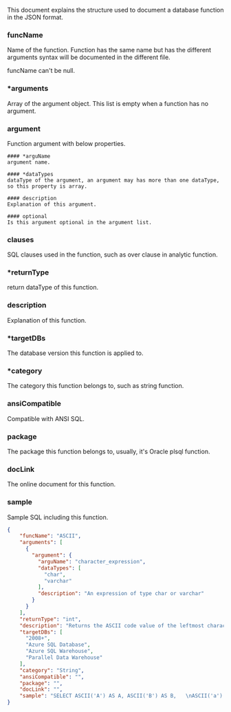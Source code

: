 This document explains the structure used to document a database function in the JSON format.

### funcName
Name of the function. Function has the same name but has the different arguments syntax will be documented
in the different file. 

funcName can't be null.

### *arguments
Array of the argument object. This list is empty when a function has no argument.

### argument
Function argument with below properties.

	#### *arguName
	argument name. 

	#### *dataTypes
	dataType of the argument, an argument may has more than one dataType, so this property is array.

	#### description
	Explanation of this argument.

	#### optional
	Is this argument optional in the argument list.

### clauses
SQL clauses used in the function, such as over clause in analytic function.

### *returnType
return dataType of this function.

### description
Explanation of this function.

### *targetDBs
The database version this function is applied to.

### *category
The category this function belongs to, such as string function.

### ansiCompatible
Compatible with ANSI SQL.

### package
The package this function belongs to, usually, it's Oracle plsql function.

### docLink
The online document for this function.

### sample
Sample SQL including this function.

```json
{
	"funcName": "ASCII",
	"arguments": [
	  {
		"argument": {
		  "arguName": "character_expression",
		  "dataTypes": [
			"char",
			"varchar"
		  ],
		  "description": "An expression of type char or varchar"
		}
	  }
	],
	"returnType": "int",
	"description": "Returns the ASCII code value of the leftmost character of a character expression",
	"targetDBs": [
	  "2008+",
	  "Azure SQL Database",
	  "Azure SQL Warehouse",
	  "Parallel Data Warehouse"
	],
	"category": "String",
	"ansiCompatible": "",
	"package": "",
	"docLink": "",
	"sample": "SELECT ASCII('A') AS A, ASCII('B') AS B,   \nASCII('a') AS a, ASCII('b') AS b,  \nASCII(1) AS [1], ASCII(2) AS [2];"
}
```